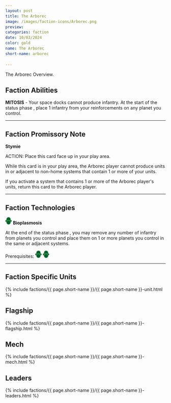 ```yaml
---
layout: post
title: The Arborec
image: /images/faction-icons/Arborec.png
preview: 
categories: faction
date: 10/03/2024
color: gold
name: The Arborec
short-name: arborec

---
```

The Arborec Overview.
## Faction Abilities
**MITOSIS** - Your space docks cannot produce infantry.  At the start of the status phase , place 1 infantry from your reinforcements on any planet you control.

___

## Faction Promissory Note
**Stymie** 

ACTION: Place this card face up in your play area.

While this card is in your play area, the Arborec player cannot produce units in or adjacent to non-home systems that contain 1 or more of your units.

If you activate a system that contains 1 or more of the Arborec player's units, return this card to the Arborec player.

___

## Faction Technologies
![](/images/tech-icon/tech_biotic.png) **Bioplasmosis**

At the end of the status phase , you may remove any number of infantry from planets you control and place them on 1 or more planets you control in the same or adjacent systems.

Prerequisites: ![](/images/tech-icon/tech_biotic.png) ![](/images/tech-icon/tech_biotic.png)

___

## Faction Specific Units

{% include factions/{{ page.short-name }}/{{ page.short-name }}-unit.html %}

## Flagship

 {% include factions/{{ page.short-name }}/{{ page.short-name }}-flagship.html %}

## Mech

 {% include factions/{{ page.short-name }}/{{ page.short-name }}-mech.html %}

## Leaders

 {% include factions/{{ page.short-name }}/{{ page.short-name }}-leaders.html %}